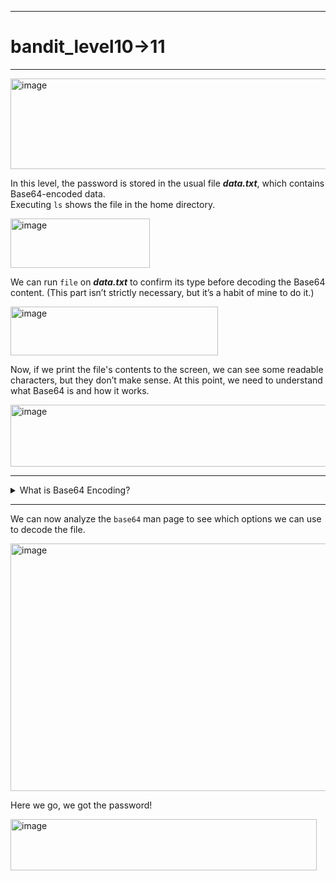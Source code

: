 ***
# bandit_level10->11
***
<img width="661" height="145" alt="image" src="https://github.com/user-attachments/assets/a9571a53-e435-40e4-97dd-a62653a8a621" />

In this level, the password is stored in the usual file ***data.txt***, which contains Base64-encoded data.  
Executing `ls` shows the file in the home directory.  
  
<img width="223" height="79" alt="image" src="https://github.com/user-attachments/assets/7827e83f-84b9-44e1-af51-1f1949717343" />  

We can run `file` on ***data.txt*** to confirm its type before decoding the Base64 content. (This part isn’t strictly necessary, but it’s a habit of mine to do it.)
  
<img width="332" height="78" alt="image" src="https://github.com/user-attachments/assets/d856e3ca-bbfb-461b-b111-f458a65681fa" />  

Now, if we print the file's contents to the screen, we can see some readable characters, but they don’t make sense. At this point, we need to understand what Base64 is and how it works.
  
<img width="695" height="99" alt="image" src="https://github.com/user-attachments/assets/44614b1e-497c-4bbd-bf70-e5adad340434" />  
  
***
<details>
  <summary> What is Base64 Encoding?  </summary>  
  
> Understanding what Base64 is and how it works isn’t essential to retrieve the password for this level.  
> However, it can be useful for future levels or challenges that involve Base64.  
> **Base64** has the purpose of encoding binary data or simply text into printable characters.  
> But how does it encode the data?  
> ***  
> Let's take as an example the word MAN  
>     
> The first thing to do is to take its binary code in ASCII, that is M=0100 1101, A=0100 0001, N=0100 1110.  
> It is important to represent the letters in 8 bits and not 7 bits. (Look at [ASCII's story](https://en.wikipedia.org/wiki/ASCII) to understand why the first ASCII characters were represented with 7 bits instead of 8.)  
> What ***Base64*** does is take the 3 bytes above or 24 bits (in this case) and divide them by 6. So the final representation will be this one:  
> | ASCII | M | A | N | - |  
> | --- | --- | --- | --- | --- |  
> | BINARY | 01001101 | 01000001 | 01001110 |  |  
> | BASE64 | 010011 | 010100 | 000101 | 001110 |  
>    
> In the first line we can observe three bytes in binary representing the word M-A-N.  
>     
> In the second line, we have the division that ***Base64*** encoding does to convert letters from ASCII to Base64.  
>     
> If we analyze the Base64 table (available here - [Base64 tables](https://en.wikipedia.org/wiki/Base64)) we can see that our quartet of 6 bits converted can be organized like this:    
> 010011 = T  
> 010100 = U  
> 000101 = F  
> 001110 = O  
>  
> At this point we have understood how ***Base64*** works, but only with resultant bits that are multiples of three (24/3=8%0).  
> ***  
> What happens if the resultant groups are not multiples of 3?    
>    
> Take for example the letter M; in the ASCII table it is the code 0100 1101 in binary.    
> If we start dividing into 6 bits we can see that the first group will be 010011.    
> For the second we do not have enough bits, so we fill the missing part of the group (6 bits) with zeros. The final result will be 01-0000.    
> We do this only with the groups that are not complete.    
> We now have two sets of 6 bits:    
> 010011 and 010000.    
> Due to the fact that ***Base64*** works in groups of 4 sets of bits, we complete the remaining part with the symbol `"="`.    
> The final result will be: **TQ==**.  
  
   
</details>
  
***  
  
We can now analyze the `base64` man page to see which options we can use to decode the file.  
  
<img width="810" height="396" alt="image" src="https://github.com/user-attachments/assets/a3f8f9b1-4506-45a3-8f4e-f35f5d028527" />  
  
Here we go, we got the password!  
  
<img width="490" height="82" alt="image" src="https://github.com/user-attachments/assets/83b15e6b-bd24-4897-9dae-47b415cc44cd" />    

  


































